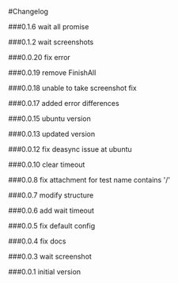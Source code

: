#Changelog

###0.1.6
wait all promise

###0.1.2
wait screenshots

###0.0.20
fix error

###0.0.19
remove FinishAll

###0.0.18
unable to take screenshot fix

###0.0.17
added error differences

###0.0.15
ubuntu version

###0.0.13
updated version

###0.0.12
fix deasync issue at ubuntu

###0.0.10
clear timeout

###0.0.8
fix attachment for test name contains '/'

###0.0.7
modify structure

###0.0.6
add wait timeout

###0.0.5
fix default config

###0.0.4
fix docs

###0.0.3
wait screenshot

###0.0.1
initial version